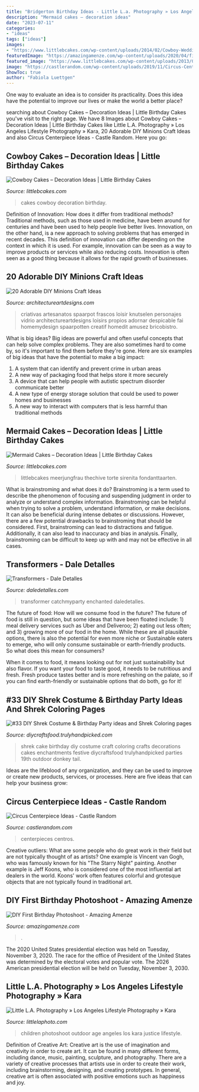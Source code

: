 ```yaml
---
title: "Bridgerton Birthday Ideas - Little L.a. Photography » Los Angeles Lifestyle Photography » Kara"
description: "Mermaid cakes – decoration ideas"
date: "2023-07-11"
categories:
- "ideas"
tags: ["ideas"]
images:
- "https://www.littlebcakes.com/wp-content/uploads/2014/02/Cowboy-Wedding-Cakes.jpg"
featuredImage: "https://amazingamenze.com/wp-content/uploads/2020/04/first-birthday-photoshoot-300x400.jpg"
featured_image: "https://www.littlebcakes.com/wp-content/uploads/2013/08/Mermaid-Cakes.jpg"
image: "https://castlerandom.com/wp-content/uploads/2019/11/Circus-Centerpiece-4.jpg"
ShowToc: true
author: "Fabiola Luettgen"
---
```



One way to evaluate an idea is to consider its practicality. Does this idea have the potential to improve our lives or make the world a better place?

	

		
searching about Cowboy Cakes – Decoration Ideas | Little Birthday Cakes you've visit to the right page. We have 8 Images about Cowboy Cakes – Decoration Ideas | Little Birthday Cakes like Little L.A. Photography » Los Angeles Lifestyle Photography » Kara, 20 Adorable DIY Minions Craft Ideas and also Circus Centerpiece Ideas - Castle Random. Here you go:
		
    
## Cowboy Cakes – Decoration Ideas | Little Birthday Cakes

<img loading=lazy src="https://www.littlebcakes.com/wp-content/uploads/2014/02/Cowboy-Wedding-Cakes.jpg" onerror="this.onerror=null;this.src='https://tse4.mm.bing.net/th?id=OIP.OA0mNdhMvr2LFDIbD5nAIQHaMX&amp;pid=15.1';" alt="Cowboy Cakes – Decoration Ideas | Little Birthday Cakes">

_Source: littlebcakes.com_

>cakes cowboy decoration birthday. 

	

Definition of Innovation: How does it differ from traditional methods?
Traditional methods, such as those used in medicine, have been around for centuries and have been used to help people live better lives. Innovation, on the other hand, is a new approach to solving problems that has emerged in recent decades. This definition of innovation can differ depending on the context in which it is used. For example, innovation can be seen as a way to improve products or services while also reducing costs. Innovation is often seen as a good thing because it allows for the rapid growth of businesses.

    
## 20 Adorable DIY Minions Craft Ideas

<img loading=lazy src="https://www.architectureartdesigns.com/wp-content/uploads/2014/02/1815.jpg" onerror="this.onerror=null;this.src='https://tse3.mm.bing.net/th?id=OIP.pcmJXxpa9GNg_nNJ7B5yeAHaJ3&amp;pid=15.1';" alt="20 Adorable DIY Minions Craft Ideas">

_Source: architectureartdesigns.com_

>criativas artesanatos spaarpot frascos loisir knutselen personajes vidrio architectureartdesigns loisirs propios adornar despicable fai homemydesign spaarpotten creatif homedit amusez bricobistro. 

	

What is big ideas?
Big ideas are powerful and often useful concepts that can help solve complex problems. They are also sometimes hard to come by, so it's important to find them before they're gone. Here are six examples of big ideas that have the potential to make a big impact:
1. A system that can identify and prevent crime in urban areas 
2. A new way of packaging food that helps store it more securely 
3. A device that can help people with autistic spectrum disorder communicate better 
4. A new type of energy storage solution that could be used to power homes and businesses 
5. A new way to interact with computers that is less harmful than traditional methods 

    
## Mermaid Cakes – Decoration Ideas | Little Birthday Cakes

<img loading=lazy src="https://www.littlebcakes.com/wp-content/uploads/2013/08/Mermaid-Cakes.jpg" onerror="this.onerror=null;this.src='https://tse2.mm.bing.net/th?id=OIP.Q0oSX9LkHlPj5b2IiLa0FwHaNI&amp;pid=15.1';" alt="Mermaid Cakes – Decoration Ideas | Little Birthday Cakes">

_Source: littlebcakes.com_

>littlebcakes meerjungfrau thechive torte sirenita fondanttaarten. 

	

What is brainstroming and what does it do?
Brainstroming is a term used to describe the phenomenon of focusing and suspending judgment in order to analyze or understand complex information. Brainstroming can be helpful when trying to solve a problem, understand information, or make decisions. It can also be beneficial during intense debates or discussions. However, there are a few potential drawbacks to brainstroming that should be considered. First, brainstroming can lead to distractions and fatigue. Additionally, it can also lead to inaccuracy and bias in analysis. Finally, brainstroming can be difficult to keep up with and may not be effective in all cases.

    
## Transformers - Dale Detalles

<img loading=lazy src="https://i2.wp.com/www.daledetalles.com/wp-content/uploads/2016/02/transformers15.jpg" onerror="this.onerror=null;this.src='https://tse4.mm.bing.net/th?id=OIP.43UnoiBpZ9I9csYwGFnDTgHaLJ&amp;pid=15.1';" alt="Transformers - Dale Detalles">

_Source: daledetalles.com_

>transformer catchmyparty enchanted daledetalles. 

	

The future of food: How will we consume food in the future?
The future of food is still in question, but some ideas that have been floated include: 1) meal delivery services such as Uber and Deliveroo; 2) eating out less often; and 3) growing more of our food in the home. 
While these are all plausible options, there is also the potential for even more niche or Sustainable eaters to emerge, who will only consume sustainable or earth-friendly products. So what does this mean for consumers? 

When it comes to food, it means looking out for not just sustainability but also flavor. If you want your food to taste good, it needs to be nutritious and fresh. Fresh produce tastes better and is more refreshing on the palate, so if you can find earth-friendly or sustainable options that do both, go for it!

    
## #33 DIY Shrek Costume &amp; Birthday Party Ideas And Shrek Coloring Pages

<img loading=lazy src="https://diycraftsfood.trulyhandpicked.com/wp-content/uploads/2016/07/Shrek-Party-Idea_ce.jpg" onerror="this.onerror=null;this.src='https://tse4.mm.bing.net/th?id=OIP.faPV56EicJDY4u4JxAbqfgHaJ3&amp;pid=15.1';" alt="#33 DIY Shrek Costume &amp; Birthday Party ideas and Shrek Coloring pages">

_Source: diycraftsfood.trulyhandpicked.com_

>shrek cake birthday diy costume craft coloring crafts decorations cakes enchantments festive diycraftsfood trulyhandpicked parties 19th outdoor donkey tail. 

	

Ideas are the lifeblood of any organization, and they can be used to improve or create new products, services, or processes. Here are five ideas that can help your business grow:

    
## Circus Centerpiece Ideas - Castle Random

<img loading=lazy src="https://castlerandom.com/wp-content/uploads/2019/11/Circus-Centerpiece-4.jpg" onerror="this.onerror=null;this.src='https://tse2.mm.bing.net/th?id=OIP.28KDYOnx30ltZdto053jQwHaJ4&amp;pid=15.1';" alt="Circus Centerpiece Ideas - Castle Random">

_Source: castlerandom.com_

>centerpieces centros. 

	

Creative outliers: What are some people who do great work in their field but are not typically thought of as artists?
One example is Vincent van Gogh, who was famously known for his "The Starry Night" painting. Another example is Jeff Koons, who is considered one of the most influential art dealers in the world. Koons' work often features colorful and grotesque objects that are not typically found in traditional art.

    
## DIY First Birthday Photoshoot - Amazing Amenze

<img loading=lazy src="https://amazingamenze.com/wp-content/uploads/2020/04/first-birthday-photoshoot-300x400.jpg" onerror="this.onerror=null;this.src='https://tse1.mm.bing.net/th?id=OIP.dVmAyO6qQ_1eiQRG7qM8wwAAAA&amp;pid=15.1';" alt="DIY First Birthday Photoshoot - Amazing Amenze">

_Source: amazingamenze.com_

>. 

	

The 2020 United States presidential election was held on Tuesday, November 3, 2020. The race for the office of President of the United States was determined by the electoral votes and popular vote. The 2026 American presidential election will be held on Tuesday, November 3, 2030.

    
## Little L.A. Photography » Los Angeles Lifestyle Photography » Kara

<img loading=lazy src="http://littlelaphoto.com/wordpress/wp-content/uploads/2013/06/cute-outdoor-photoshoot-ideas.jpg" onerror="this.onerror=null;this.src='https://tse1.mm.bing.net/th?id=OIP.PylCKacSmt5bq-ZlX3cqfQHaLH&amp;pid=15.1';" alt="Little L.A. Photography » Los Angeles Lifestyle Photography » Kara">

_Source: littlelaphoto.com_

>children photoshoot outdoor age angeles los kara justice lifestyle. 

	

Definition of Creative Art:
Creative art is the use of imagination and creativity in order to create art. It can be found in many different forms, including dance, music, painting, sculpture, and photography. There are a variety of creative processes that artists use in order to create their work, including brainstorming, designing, and creating prototypes. In general, creative art is often associated with positive emotions such as happiness and joy.

